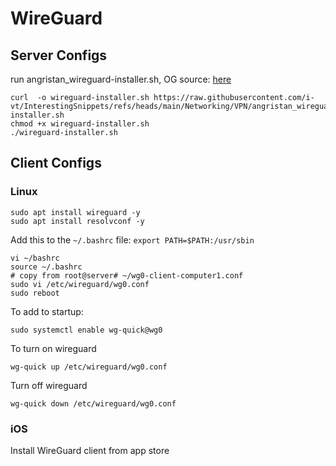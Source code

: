 # WireGuard

## Server Configs

run angristan_wireguard-installer.sh, OG source: [here](https://github.com/angristan/wireguard-install/blob/master/wireguard-install.sh)

```
curl  -o wireguard-installer.sh https://raw.githubusercontent.com/i-vt/InterestingSnippets/refs/heads/main/Networking/VPN/angristan_wireguard-installer.sh
chmod +x wireguard-installer.sh
./wireguard-installer.sh
```


## Client Configs

### Linux
```
sudo apt install wireguard -y
sudo apt install resolvconf -y
```
Add this to the `~/.bashrc` file: `export PATH=$PATH:/usr/sbin`
```
vi ~/bashrc
source ~/.bashrc
# copy from root@server# ~/wg0-client-computer1.conf
sudo vi /etc/wireguard/wg0.conf
sudo reboot
```


To add to startup: 
```
sudo systemctl enable wg-quick@wg0
```
To turn on wireguard
```
wg-quick up /etc/wireguard/wg0.conf
```
Turn off wireguard
```
wg-quick down /etc/wireguard/wg0.conf
```
### iOS

Install WireGuard client from app store
